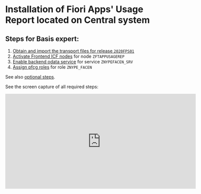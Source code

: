 # Installation of Fiori Apps' Usage Report located on Central system

## Steps for Basis expert:

1. [Obtain and import the transport files for release `2020FPS01`](../inst/step-1.md)
2. [Activate Frontend ICF nodes](../inst/step-2.md) for node `ZFTAPPUSAGEREP`
3. [Enable backend odata service](../inst/step-3.md) for service `ZNYPEFACEN_SRV`
4. [Assign pfcg roles](../inst/step-4.md) for role `ZNYPE_FACEN`

See also [optional steps](inst-cen-optional.md).

See the screen capture of all required steps:
<div class="video-wrapper">
  <iframe width="600" height="300" src="https://www.youtube.com/embed/4uAGrM2Hjzs" frameborder="0" allowfullscreen></iframe>
</div>  